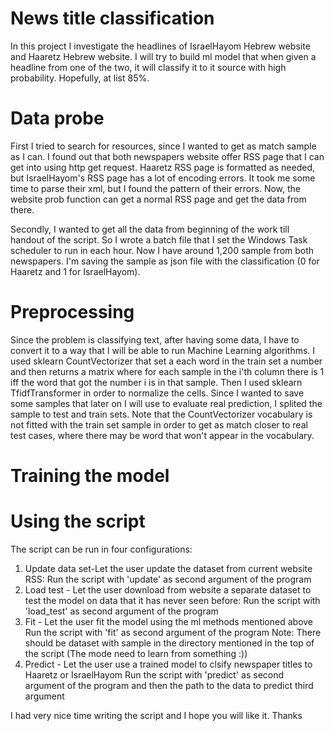 # News title classification

In this project I investigate the headlines of IsraelHayom Hebrew website and
Haaretz Hebrew website. I will try to build ml model that when given a headline
from one of the two, it will classify it to it source with high probability.
Hopefully, at list 85%.

# Data probe
First I tried to search for resources, since I wanted to get as match sample as I can.
I found out that both newspapers website offer RSS page that I can get into using http get request.
Haaretz RSS page is formatted as needed, but IsraelHayom's RSS page has a lot of encoding errors.
It took me some time to parse their xml, but I found the pattern of their errors.
Now, the website prob function can get a normal RSS page and get the data from there.

Secondly, I wanted to get all the data from beginning of the work till handout of the script.
So I wrote a batch file that I set the Windows Task scheduler to run in each hour.
Now I have around 1,200 sample from both newspapers.
I'm saving the sample as json file with the classification (0 for Haaretz and 1 for IsraelHayom).

# Preprocessing
Since the problem is classifying text, after having some data, I have to convert it to a way that I will be able to 
run Machine Learning algorithms.
I used sklearn CountVectorizer that set a each word in the train set a number and then returns a matrix where for 
each sample in the i'th column there is 1 iff the word that got the number i is in that sample.
Then I used sklearn TfidfTransformer in order to normalize the cells.
Since I wanted to save some samples that later on I will use to evaluate real prediction, I splited the sample to 
test and train sets.
Note that the CountVectorizer vocabulary is not fitted with the train set sample in order to get as match closer to 
real test cases, where there may be word that won't appear in the vocabulary.

# Training the model

# Using the script
The script can be run in four configurations:
1. Update data set-Let the user update the dataset from current website RSS:
    Run the script with 'update' as second argument of the program
2. Load test - Let the user download from website a separate dataset to test the model on data that it has never seen 
   before:
    Run the script with 'load_test' as second argument of the program
3. Fit - Let the user fit the model using the ml methods mentioned above
    Run the script with 'fit' as second argument of the program
    Note: There should be dataset with sample in the directory mentioned in the top of the script (The mode need to 
   learn from something :))
4. Predict - Let the user use a trained model to clsify newspaper titles to Haaretz or IsraelHayom
    Run the script with 'predict' as second argument of the program and then the path to the data to predict third 
   argument

I had very nice time writing the script and I hope you will like it.
Thanks